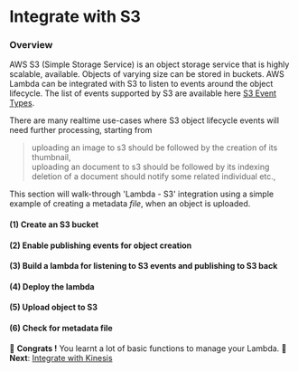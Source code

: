 # Integrate with S3

### Overview
AWS S3 (Simple Storage Service) is an object storage service that is highly scalable, available. Objects of varying 
size can be stored in buckets. AWS Lambda can be integrated with S3 to listen to events around the object lifecycle.
The list of events supported by S3 are available here [S3 Event Types](https://docs.aws.amazon.com/AmazonS3/latest/dev/NotificationHowTo.html#supported-notification-event-types).

There are many realtime use-cases where S3 object lifecycle events will need further processing, starting from 
> uploading an image to s3 should be followed by the creation of its thumbnail,    
> uploading an document to s3 should be followed by its indexing    
> deletion of a document should notify some related individual etc.,

This section will walk-through 'Lambda - S3' integration using a simple example of creating a metadata *file*, 
when an object is uploaded.

#### (1) Create an S3 bucket
#### (2) Enable publishing events for object creation
#### (3) Build a lambda for listening to S3 events and publishing to S3 back 
#### (4) Deploy the lambda
#### (5) Upload object to S3
#### (6) Check for metadata file

🏁 **Congrats !** You learnt a lot of basic functions to manage your Lambda. 🏁
**Next**: [Integrate with Kinesis](09-integrate-with-kinesis.md) 
